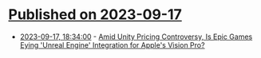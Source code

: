 # [Published on 2023-09-17](index.md)

* [2023-09-17, 18:34:00](https://hardware.slashdot.org/story/23/09/17/1825207/amid-unity-pricing-controversy-is-epic-games-eying-unreal-engine-integration-for-apples-vision-pro?utm_source=rss1.0mainlinkanon&utm_medium=feed) - [Amid Unity Pricing Controversy, Is Epic Games Eying 'Unreal Engine' Integration for Apple's Vision Pro?](https://hardware.slashdot.org/story/23/09/17/1825207/amid-unity-pricing-controversy-is-epic-games-eying-unreal-engine-integration-for-apples-vision-pro?utm_source=rss1.0mainlinkanon&utm_medium=feed)
